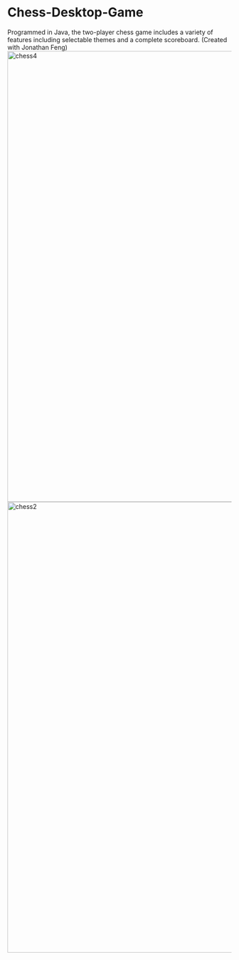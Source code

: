 # Chess-Desktop-Game
Programmed in Java, the two-player chess game includes a variety of features including selectable themes and a complete scoreboard. (Created with Jonathan Feng)
<img width="1012" alt="chess4" src="https://user-images.githubusercontent.com/99153760/211986757-603c5a78-c88d-4d1c-bb52-c6098fef1b30.png">
<img width="1012" alt="chess2" src="https://user-images.githubusercontent.com/99153760/211986762-a63442f8-c78b-41a4-b7be-237b0950a5a8.png">
